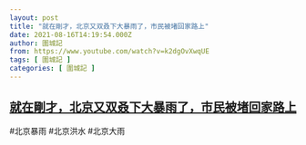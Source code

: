 ```yaml
---
layout: post
title: "就在剛才，北京又双叒下大暴雨了，市民被堵回家路上"
date: 2021-08-16T14:19:54.000Z
author: 圍城記
from: https://www.youtube.com/watch?v=k2dgOvXwqUE
tags: [ 圍城記 ]
categories: [ 圍城記 ]
---
```

<!--1629123594000-->
[就在剛才，北京又双叒下大暴雨了，市民被堵回家路上](https://www.youtube.com/watch?v=k2dgOvXwqUE)
------

<div>
#北京暴雨 #北京洪水 #北京大雨
</div>
